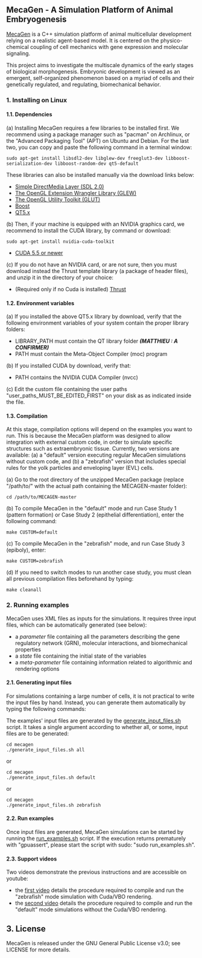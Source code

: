 ## MecaGen - A Simulation Platform of Animal Embryogenesis

[MecaGen](http://www.mecagen.org) is a C++ simulation platform of animal multicellular development relying on a realistic agent-based model. It is centered on the physico-chemical coupling of cell mechanics with gene expression and molecular signaling.

This project aims to investigate the multiscale dynamics of the early stages of biological morphogenesis. Embryonic development is viewed as an emergent, self-organized phenomenon based on a myriad of cells and their genetically regulated, and regulating, biomechanical behavior.

### 1. Installing on Linux

#### 1.1. Dependencies

(a) Installing MecaGen requires a few libraries to be installed first. We recommend using a package manager such as "pacman" on Archlinux, or the "Advanced Packaging Tool" (APT) on Ubuntu and Debian. For the last two, you can copy and paste the following command in a terminal window:

```shell
sudo apt-get install libsdl2-dev libglew-dev freeglut3-dev libboost-serialization-dev libboost-random-dev qt5-default
```

These libraries can also be installed manually via the download links below:

* <a href="https://www.libsdl.org/release/SDL2-2.0.3.tar.gz" target="_blank">Simple DirectMedia Layer (SDL 2.0)</a>
* <a href="https://sourceforge.net/projects/glew/files/glew/1.12.0/glew-1.12.0.tgz/download" target="_blank">The OpenGL Extension Wrangler Library (GLEW)</a>
* <a href="http://sourceforge.net/projects/freeglut/files/freeglut/3.0.0/freeglut-3.0.0.tar.gz" target="_blank">The OpenGL Utility Toolkit (GLUT)</a>
* <a href="http://sourceforge.net/projects/boost/files/boost/1.55.0/boost_1_55_0.tar.gz/download" target="_blank">Boost</a>
* <a href="http://download.qt.io/official_releases/online_installers/qt-opensource-linux-x64-online.run" target="_blank">QT5.x</a>

(b) Then, if your machine is equipped with an NVIDIA graphics card, we recommend to install the CUDA library, by command or download:

```shell
sudo apt-get install nvidia-cuda-toolkit
```

* <a href="https://developer.nvidia.com/cuda-toolkit-55-archive" target="_blank">CUDA 5.5 or newer</a>

(c) If you do not have an NVIDIA card, or are not sure, then you must download instead the Thrust template library (a package of header files), and unzip it in the directory of your choice:

* (Required only if no Cuda is installed) <a href="https://github.com/thrust/thrust/releases/download/1.8.1/thrust-1.8.1.zip" target="_blank">Thrust</a>

#### 1.2. Environment variables

(a) If you installed the above QT5.x library by download, verify that the following environment variables of your system contain the proper library folders:

* LIBRARY_PATH must contain the QT library folder <b><i>(MATTHIEU : A CONFIRMER)</i></b>
* PATH must contain the Meta-Object Compiler (moc) program

(b) If you installed CUDA by download, verify that:

* PATH contains the NVIDIA CUDA Compiler (nvcc)

(c) Edit the custom file containing the user paths "user_paths_MUST_BE_EDITED_FIRST" on your disk as as indicated inside the file.

#### 1.3. Compilation

At this stage, compilation options will depend on the examples you want to run. This is because the MecaGen platform was designed to allow integration with external custom code, in order to simulate specific structures such as extraembryonic tissue. Currently, two versions are available: (a) a "default" version executing regular MecaGen simulations without custom code, and (b) a "zebrafish" version that includes special rules for the yolk particles and enveloping layer (EVL) cells.

(a) Go to the root directory of the unzipped MecaGen package (replace "/path/to/" with the actual path containing the MECAGEN-master folder):

```shell
cd /path/to/MECAGEN-master
```

(b) To compile MecaGen in the "default" mode and run Case Study 1 (pattern formation) or Case Study 2 (epithelial differentiation), enter the following command:

```shell
make CUSTOM=default
```

(c) To compile MecaGen in the "zebrafish" mode, and run Case Study 3 (epiboly), enter:

```shell
make CUSTOM=zebrafish
```

(d) If you need to switch modes to run another case study, you must clean all previous compilation files beforehand by typing:

```shell
make cleanall
```

### 2. Running examples

MecaGen uses XML files as inputs for the simulations. It requires three input files, which can be automatically generated (see below):
- a *parameter* file containing all the parameters describing the gene regulatory network (GRN), molecular interactions, and biomechanical properties
- a *state* file containing the initial state of the variables
- a *meta-parameter* file containing information related to algorithmic and rendering options

#### 2.1. Generating input files

For simulations containing a large number of cells, it is not practical to write the input files by hand. Instead, you can generate them automatically by typing the following commands:

The examples' input files are generated by the [generate_input_files.sh](mecagen/generate_input_files.sh) script. It takes a single argument according to whether all, or some, input files are to be generated:

```shell
cd mecagen
./generate_input_files.sh all
```

or

```shell
cd mecagen
./generate_input_files.sh default
```

or

```shell
cd mecagen
./generate_input_files.sh zebrafish
```

#### 2.2. Run examples

Once input files are generated, MecaGen simulations can be started by running the [run_examples.sh](mecagen/run_examples.sh) script. If the execution returns prematurely with "gpuassert", please start the script with sudo: "sudo run_examples.sh".

#### 2.3. Support videos

Two videos demonstrate the previous instructions and are accessible on youtube:

* the [first video](https://www.youtube.com/watch?v=d79v7MDPIBw) details the procedure required to compile and run the "zebrafish" mode simulation with Cuda/VBO rendering.
* the [second video](https://www.youtube.com/watch?v=5zcLAL-caDQ) details the procedure required to compile and run the "default" mode simulations without the Cuda/VBO rendering. 

## 3. License

MecaGen is released under the GNU General Public License v3.0; see LICENSE for more details.